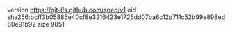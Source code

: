 version https://git-lfs.github.com/spec/v1
oid sha256:bcff3b05885e40cf8e3216423e1725dd07ba6c12d711c52b99e898ed60e91b92
size 9851
